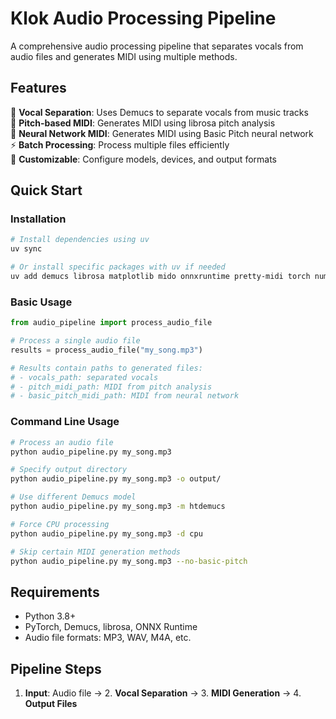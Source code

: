 # Klok Audio Processing Pipeline

A comprehensive audio processing pipeline that separates vocals from audio files and generates MIDI using multiple methods.

## Features

🎤 **Vocal Separation**: Uses Demucs to separate vocals from music tracks  
🎹 **Pitch-based MIDI**: Generates MIDI using librosa pitch analysis  
🤖 **Neural Network MIDI**: Generates MIDI using Basic Pitch neural network  
⚡ **Batch Processing**: Process multiple files efficiently  
🔧 **Customizable**: Configure models, devices, and output formats  

## Quick Start

### Installation

```bash
# Install dependencies using uv
uv sync

# Or install specific packages with uv if needed
uv add demucs librosa matplotlib mido onnxruntime pretty-midi torch numpy scipy
```

### Basic Usage

```python
from audio_pipeline import process_audio_file

# Process a single audio file
results = process_audio_file("my_song.mp3")

# Results contain paths to generated files:
# - vocals_path: separated vocals
# - pitch_midi_path: MIDI from pitch analysis  
# - basic_pitch_midi_path: MIDI from neural network
```

### Command Line Usage

```bash
# Process an audio file
python audio_pipeline.py my_song.mp3

# Specify output directory
python audio_pipeline.py my_song.mp3 -o output/

# Use different Demucs model
python audio_pipeline.py my_song.mp3 -m htdemucs

# Force CPU processing
python audio_pipeline.py my_song.mp3 -d cpu

# Skip certain MIDI generation methods
python audio_pipeline.py my_song.mp3 --no-basic-pitch
```

## Requirements

- Python 3.8+
- PyTorch, Demucs, librosa, ONNX Runtime
- Audio file formats: MP3, WAV, M4A, etc.

## Pipeline Steps

1. **Input**: Audio file → 2. **Vocal Separation** → 3. **MIDI Generation** → 4. **Output Files**
